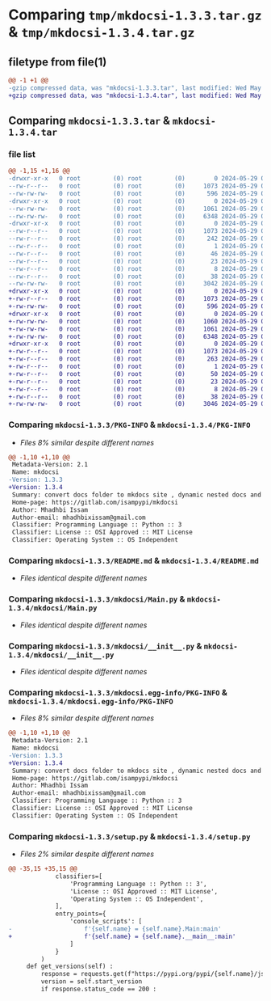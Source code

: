 # Comparing `tmp/mkdocsi-1.3.3.tar.gz` & `tmp/mkdocsi-1.3.4.tar.gz`

## filetype from file(1)

```diff
@@ -1 +1 @@
-gzip compressed data, was "mkdocsi-1.3.3.tar", last modified: Wed May 29 08:57:10 2024, max compression
+gzip compressed data, was "mkdocsi-1.3.4.tar", last modified: Wed May 29 09:45:26 2024, max compression
```

## Comparing `mkdocsi-1.3.3.tar` & `mkdocsi-1.3.4.tar`

### file list

```diff
@@ -1,15 +1,16 @@
-drwxr-xr-x   0 root         (0) root         (0)        0 2024-05-29 08:57:10.019937 mkdocsi-1.3.3/
--rw-r--r--   0 root         (0) root         (0)     1073 2024-05-29 08:57:10.019937 mkdocsi-1.3.3/PKG-INFO
--rw-rw-rw-   0 root         (0) root         (0)      596 2024-05-29 08:57:00.000000 mkdocsi-1.3.3/README.md
-drwxr-xr-x   0 root         (0) root         (0)        0 2024-05-29 08:57:10.017937 mkdocsi-1.3.3/mkdocsi/
--rw-rw-rw-   0 root         (0) root         (0)     1061 2024-05-29 08:57:00.000000 mkdocsi-1.3.3/mkdocsi/Main.py
--rw-rw-rw-   0 root         (0) root         (0)     6348 2024-05-29 08:57:00.000000 mkdocsi-1.3.3/mkdocsi/__init__.py
-drwxr-xr-x   0 root         (0) root         (0)        0 2024-05-29 08:57:10.018937 mkdocsi-1.3.3/mkdocsi.egg-info/
--rw-r--r--   0 root         (0) root         (0)     1073 2024-05-29 08:57:09.000000 mkdocsi-1.3.3/mkdocsi.egg-info/PKG-INFO
--rw-r--r--   0 root         (0) root         (0)      242 2024-05-29 08:57:09.000000 mkdocsi-1.3.3/mkdocsi.egg-info/SOURCES.txt
--rw-r--r--   0 root         (0) root         (0)        1 2024-05-29 08:57:09.000000 mkdocsi-1.3.3/mkdocsi.egg-info/dependency_links.txt
--rw-r--r--   0 root         (0) root         (0)       46 2024-05-29 08:57:09.000000 mkdocsi-1.3.3/mkdocsi.egg-info/entry_points.txt
--rw-r--r--   0 root         (0) root         (0)       23 2024-05-29 08:57:09.000000 mkdocsi-1.3.3/mkdocsi.egg-info/requires.txt
--rw-r--r--   0 root         (0) root         (0)        8 2024-05-29 08:57:09.000000 mkdocsi-1.3.3/mkdocsi.egg-info/top_level.txt
--rw-r--r--   0 root         (0) root         (0)       38 2024-05-29 08:57:10.019937 mkdocsi-1.3.3/setup.cfg
--rw-rw-rw-   0 root         (0) root         (0)     3042 2024-05-29 08:57:00.000000 mkdocsi-1.3.3/setup.py
+drwxr-xr-x   0 root         (0) root         (0)        0 2024-05-29 09:45:26.173071 mkdocsi-1.3.4/
+-rw-r--r--   0 root         (0) root         (0)     1073 2024-05-29 09:45:26.173071 mkdocsi-1.3.4/PKG-INFO
+-rw-rw-rw-   0 root         (0) root         (0)      596 2024-05-29 09:45:16.000000 mkdocsi-1.3.4/README.md
+drwxr-xr-x   0 root         (0) root         (0)        0 2024-05-29 09:45:26.171071 mkdocsi-1.3.4/mkdocsi/
+-rw-rw-rw-   0 root         (0) root         (0)     1060 2024-05-29 09:45:16.000000 mkdocsi-1.3.4/mkdocsi/ __main__.py
+-rw-rw-rw-   0 root         (0) root         (0)     1061 2024-05-29 09:45:16.000000 mkdocsi-1.3.4/mkdocsi/Main.py
+-rw-rw-rw-   0 root         (0) root         (0)     6348 2024-05-29 09:45:16.000000 mkdocsi-1.3.4/mkdocsi/__init__.py
+drwxr-xr-x   0 root         (0) root         (0)        0 2024-05-29 09:45:26.172071 mkdocsi-1.3.4/mkdocsi.egg-info/
+-rw-r--r--   0 root         (0) root         (0)     1073 2024-05-29 09:45:26.000000 mkdocsi-1.3.4/mkdocsi.egg-info/PKG-INFO
+-rw-r--r--   0 root         (0) root         (0)      263 2024-05-29 09:45:26.000000 mkdocsi-1.3.4/mkdocsi.egg-info/SOURCES.txt
+-rw-r--r--   0 root         (0) root         (0)        1 2024-05-29 09:45:26.000000 mkdocsi-1.3.4/mkdocsi.egg-info/dependency_links.txt
+-rw-r--r--   0 root         (0) root         (0)       50 2024-05-29 09:45:26.000000 mkdocsi-1.3.4/mkdocsi.egg-info/entry_points.txt
+-rw-r--r--   0 root         (0) root         (0)       23 2024-05-29 09:45:26.000000 mkdocsi-1.3.4/mkdocsi.egg-info/requires.txt
+-rw-r--r--   0 root         (0) root         (0)        8 2024-05-29 09:45:26.000000 mkdocsi-1.3.4/mkdocsi.egg-info/top_level.txt
+-rw-r--r--   0 root         (0) root         (0)       38 2024-05-29 09:45:26.173071 mkdocsi-1.3.4/setup.cfg
+-rw-rw-rw-   0 root         (0) root         (0)     3046 2024-05-29 09:45:16.000000 mkdocsi-1.3.4/setup.py
```

### Comparing `mkdocsi-1.3.3/PKG-INFO` & `mkdocsi-1.3.4/PKG-INFO`

 * *Files 8% similar despite different names*

```diff
@@ -1,10 +1,10 @@
 Metadata-Version: 2.1
 Name: mkdocsi
-Version: 1.3.3
+Version: 1.3.4
 Summary: convert docs folder to mkdocs site , dynamic nested docs and folders
 Home-page: https://gitlab.com/isampypi/mkdocsi
 Author: Mhadhbi Issam
 Author-email: mhadhbixissam@gmail.com
 Classifier: Programming Language :: Python :: 3
 Classifier: License :: OSI Approved :: MIT License
 Classifier: Operating System :: OS Independent
```

### Comparing `mkdocsi-1.3.3/README.md` & `mkdocsi-1.3.4/README.md`

 * *Files identical despite different names*

### Comparing `mkdocsi-1.3.3/mkdocsi/Main.py` & `mkdocsi-1.3.4/mkdocsi/Main.py`

 * *Files identical despite different names*

### Comparing `mkdocsi-1.3.3/mkdocsi/__init__.py` & `mkdocsi-1.3.4/mkdocsi/__init__.py`

 * *Files identical despite different names*

### Comparing `mkdocsi-1.3.3/mkdocsi.egg-info/PKG-INFO` & `mkdocsi-1.3.4/mkdocsi.egg-info/PKG-INFO`

 * *Files 8% similar despite different names*

```diff
@@ -1,10 +1,10 @@
 Metadata-Version: 2.1
 Name: mkdocsi
-Version: 1.3.3
+Version: 1.3.4
 Summary: convert docs folder to mkdocs site , dynamic nested docs and folders
 Home-page: https://gitlab.com/isampypi/mkdocsi
 Author: Mhadhbi Issam
 Author-email: mhadhbixissam@gmail.com
 Classifier: Programming Language :: Python :: 3
 Classifier: License :: OSI Approved :: MIT License
 Classifier: Operating System :: OS Independent
```

### Comparing `mkdocsi-1.3.3/setup.py` & `mkdocsi-1.3.4/setup.py`

 * *Files 2% similar despite different names*

```diff
@@ -35,15 +35,15 @@
             classifiers=[
                 'Programming Language :: Python :: 3',
                 'License :: OSI Approved :: MIT License',
                 'Operating System :: OS Independent',
             ],
             entry_points={
                 'console_scripts': [
-                    f'{self.name} = {self.name}.Main:main'
+                    f'{self.name} = {self.name}.__main__:main'
                 ]
             }
         )
     def get_versions(self) : 
         response = requests.get(f"https://pypi.org/pypi/{self.name}/json")
         version = self.start_version
         if response.status_code == 200 :
```

